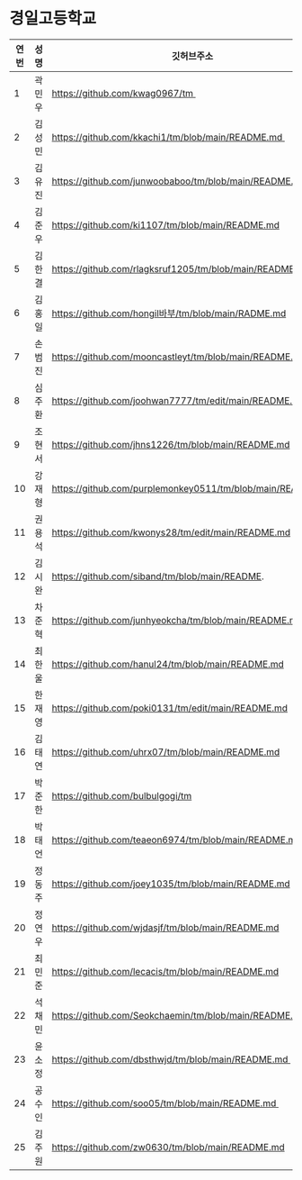 # 경일고등학교 

|연번|성명|깃허브주소|
|---|---|---| 
|1|곽민우|https://github.com/kwag0967/tm |
|2|김성민|https://github.com/kkachi1/tm/blob/main/README.md |
|3|김유진|https://github.com/junwoobaboo/tm/blob/main/README.md|
|4|김준우|https://github.com/ki1107/tm/blob/main/README.md|
|5|김한결|https://github.com/rlagksruf1205/tm/blob/main/README.md|
|6|김홍일|https://github.com/hongil바부/tm/blob/main/RADME.md|
|7|손범진|https://github.com/mooncastleyt/tm/blob/main/README.md |
|8|심주환|https://github.com/joohwan7777/tm/edit/main/README.md|
|9|조현서|https://github.com/jhns1226/tm/blob/main/README.md|
|10|강재형|https://github.com/purplemonkey0511/tm/blob/main/README.md|
|11|권용석|https://github.com/kwonys28/tm/edit/main/README.md|
|12|김시완|https://github.com/siband/tm/blob/main/README.|
|13|차준혁|https://github.com/junhyeokcha/tm/blob/main/README.md|
|14|최한울|https://github.com/hanul24/tm/blob/main/README.md|
|15|한재영|https://github.com/poki0131/tm/edit/main/README.md|
|16|김태연|https://github.com/uhrx07/tm/blob/main/README.md|
|17|박준한|https://github.com/bulbulgogi/tm|
|18|박태언|https://github.com/teaeon6974/tm/blob/main/README.md|
|19|정동주|https://github.com/joey1035/tm/blob/main/README.md|
|20|정연우|https://github.com/wjdasjf/tm/blob/main/README.md|
|21|최민준|https://github.com/lecacis/tm/blob/main/README.md|
|22|석채민|https://github.com/Seokchaemin/tm/blob/main/README.md|
|23|윤소정|https://github.com/dbsthwjd/tm/blob/main/README.md |
|24|공수인|https://github.com/soo05/tm/blob/main/README.md |
|25|김주원|https://github.com/zw0630/tm/blob/main/README.md| 
